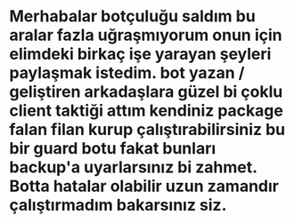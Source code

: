 # Merhabalar botçuluğu saldım bu aralar fazla uğraşmıyorum onun için elimdeki birkaç işe yarayan şeyleri paylaşmak istedim. bot yazan / geliştiren arkadaşlara güzel bi çoklu client taktiği attım kendiniz package falan filan kurup çalıştırabilirsiniz bu bir guard botu fakat bunları backup'a uyarlarsınız bi zahmet. Botta hatalar olabilir uzun zamandır çalıştırmadım bakarsınız siz.
